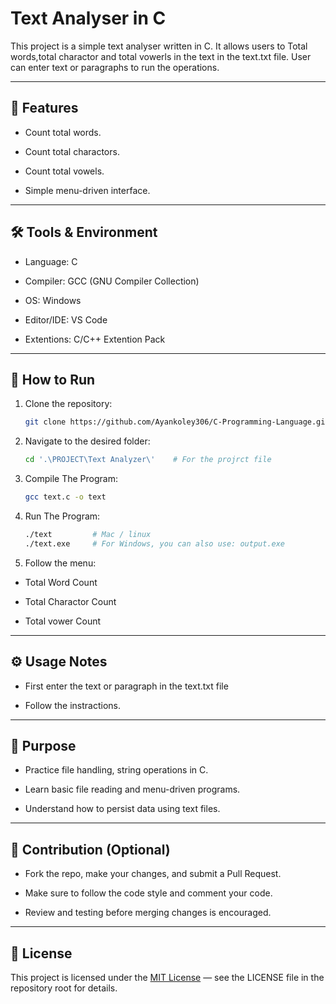 # Text Analyser in C

This project is a simple text analyser written in C.
It allows users to Total words,total charactor and total vowerls in the text in the text.txt file. User can enter text or paragraphs to run the operations.

---
## 📂 Features

 - Count total words.

 - Count total charactors.

 - Count total vowels.

 - Simple menu-driven interface.

---

## 🛠 Tools & Environment

 - Language: C

 - Compiler: GCC (GNU Compiler Collection)

 - OS: Windows

 - Editor/IDE: VS Code

 - Extentions: C/C++ Extention Pack

 ---
 ## 🚀 How to Run

1. Clone the repository:

   ```bash
   git clone https://github.com/Ayankoley306/C-Programming-Language.git
2. Navigate to the desired folder:

    ```bash
    cd '.\PROJECT\Text Analyzer\'    # For the projrct file   
3. Compile The Program:

    ```bash
    gcc text.c -o text
4. Run The Program:

    ```bash
    ./text         # Mac / linux
    ./text.exe     # For Windows, you can also use: output.exe
5. Follow the menu:

 - Total Word Count 

 - Total Charactor Count 

 - Total vower Count


 ---

## ⚙️ Usage Notes

 - First enter the text or paragraph in the text.txt file

 - Follow the instractions.

 ---

## 🎯 Purpose

 - Practice file handling, string operations in C.

 - Learn basic file reading and menu-driven programs.

 - Understand how to persist data using text files.

 ---

## 🤝 Contribution (Optional)

 - Fork the repo, make your changes, and submit a Pull Request.

 - Make sure to follow the code style and comment your code.

 - Review and testing before merging changes is encouraged.

 ---

 ## 📄 License

This project is licensed under the [MIT License](../LICENSE) — see the LICENSE file in the repository root for details.

